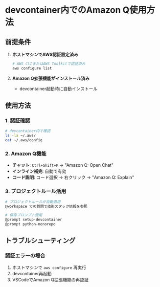 # devcontainer内でのAmazon Q使用方法

## 前提条件

1. **ホストマシンでAWS認証設定済み**
   ```bash
   # AWS CLIまたはAWS Toolkitで認証済み
   aws configure list
   ```

2. **Amazon Q拡張機能がインストール済み**
   - devcontainer起動時に自動インストール

## 使用方法

### 1. 認証確認
```bash
# devcontainer内で確認
ls -la ~/.aws/
cat ~/.aws/config
```

### 2. Amazon Q機能
- **チャット**: `Ctrl+Shift+P` → "Amazon Q: Open Chat"
- **インライン補完**: 自動で有効
- **コード説明**: コード選択 → 右クリック → "Amazon Q: Explain"

### 3. プロジェクトルール活用
```bash
# プロジェクトルールが自動適用
@workspace での質問で技術スタック情報を参照

# 保存プロンプト使用
@prompt setup-devcontainer
@prompt python-monorepo
```

## トラブルシューティング

### 認証エラーの場合
1. ホストマシンで `aws configure` 再実行
2. devcontainer再起動
3. VSCodeでAmazon Q拡張機能の再認証